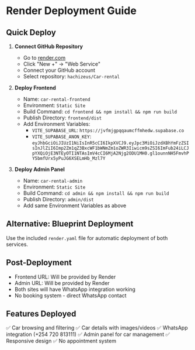 # Render Deployment Guide

## Quick Deploy

1. **Connect GitHub Repository**
   - Go to [render.com](https://render.com)
   - Click "New +" → "Web Service"
   - Connect your GitHub account
   - Select repository: `hachizeus/Car-rental`

2. **Deploy Frontend**
   - Name: `car-rental-frontend`
   - Environment: `Static Site`
   - Build Command: `cd frontend && npm install && npm run build`
   - Publish Directory: `frontend/dist`
   - Add Environment Variables:
     - `VITE_SUPABASE_URL`: `https://jvfmjgpqqaumcffmhedw.supabase.co`
     - `VITE_SUPABASE_ANON_KEY`: `eyJhbGciOiJIUzI1NiIsInR5cCI6IkpXVCJ9.eyJpc3MiOiJzdXBhYmFzZSIsInJlZiI6Imp2Zm1qZ3BxcWF1bWNmZm1oZWR3Iiwicm9sZSI6ImFub24iLCJpYXQiOjE3NTEyOTI1NTAsImV4cCI6MjA2Njg2ODU1MH0.gl1ounnNH5FmvhPY5bmfUrx5yPuJG6XSELmHb_Mzl7Y`

3. **Deploy Admin Panel**
   - Name: `car-rental-admin`
   - Environment: `Static Site`
   - Build Command: `cd admin && npm install && npm run build`
   - Publish Directory: `admin/dist`
   - Add same Environment Variables as above

## Alternative: Blueprint Deployment

Use the included `render.yaml` file for automatic deployment of both services.

## Post-Deployment

- Frontend URL: Will be provided by Render
- Admin URL: Will be provided by Render
- Both sites will have WhatsApp integration working
- No booking system - direct WhatsApp contact

## Features Deployed

✅ Car browsing and filtering
✅ Car details with images/videos
✅ WhatsApp integration (+254 720 813111)
✅ Admin panel for car management
✅ Responsive design
✅ No appointment system